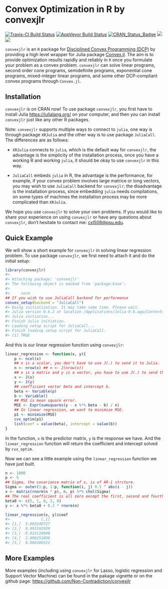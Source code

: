
<!-- README.md is generated from README.Rmd. Please edit that file -->

# Convex Optimization in R by convexjlr

[![Travis-CI Build
Status](https://travis-ci.org/Non-Contradiction/convexjlr.svg?branch=master)](https://travis-ci.org/Non-Contradiction/convexjlr)
[![AppVeyor Build
Status](https://ci.appveyor.com/api/projects/status/github/Non-Contradiction/convexjlr?branch=master&svg=true)](https://ci.appveyor.com/project/Non-Contradiction/convexjlr)
[![CRAN\_Status\_Badge](http://www.r-pkg.org/badges/version/convexjlr)](https://cran.r-project.org/package=convexjlr)
[![](http://cranlogs.r-pkg.org/badges/convexjlr)](https://cran.r-project.org/package=convexjlr)
[![](https://cranlogs.r-pkg.org/badges/grand-total/convexjlr)](https://cran.r-project.org/package=convexjlr)

`convexjlr` is an `R` package for [Disciplined Convex Programming
(DCP)](http://dcp.stanford.edu/) by providing a high level wrapper for
Julia package [Convex.jl](https://github.com/JuliaOpt/Convex.jl). The
aim is to provide optimization results rapidly and reliably in `R` once
you formulate your problem as a convex problem. `convexjlr` can solve
linear programs, second order cone programs, semidefinite programs,
exponential cone programs, mixed-integer linear programs, and some other
DCP-compliant convex programs through `Convex.jl`.

## Installation

`convexjlr` is on CRAN now\! To use package `convexjlr`, you first have
to install Julia <https://julialang.org/> on your computer, and then you
can install `convexjlr` just like any other R packages.

Note: `convexjlr` supports multiple ways to connect to `julia`, one way
is through package `XRJulia` and the other way is to use package
`JuliaCall`. The differences are as follows:

  - `XRJulia` connects to `julia`, which is the default way for
    `convexjlr`, the advantage is the simplicity of the installation
    process, once you have a working R and working `julia`, it should be
    okay to use `convexjlr` in this way.

  - `JuliaCall` embeds `julia` in R, the advantage is the performance,
    for example, if your convex problem involves large matrice or long
    vectors, you may wish to use `JuliaCall` backend for `convexjlr`;
    the disadvantage is the installation process, since embedding
    `julia` needs compilations, on some types of machines the
    installation process may be more complicated than `XRJulia`.

We hope you use `convexjlr` to solve your own problems. If you would
like to share your experience on using `convexjlr` or have any questions
about `convexjlr`, don’t hesitate to contact me: <cxl508@psu.edu>.

## Quick Example

We will show a short example for `convexjlr` in solving linear
regression problem. To use package `convexjlr`, we first need to attach
it and do the initial setup:

``` r
library(convexjlr)
#> 
#> Attaching package: 'convexjlr'
#> The following object is masked from 'package:base':
#> 
#>     norm
## If you wish to use JuliaCall backend for performance
convex_setup(backend = "JuliaCall")
#> Doing initialization. It may take some time. Please wait.
#> Julia version 0.6.2 at location /Applications/Julia-0.6.app/Contents/Resources/julia/bin will be used.
#> Julia initiation...
#> Finish Julia initiation.
#> Loading setup script for JuliaCall...
#> Finish loading setup script for JuliaCall.
#> [1] TRUE
```

And this is our linear regression function using `convexjlr`:

``` r
linear_regression <- function(x, y){
    p <- ncol(x)
    ## n is a scalar, you don't have to use J(.) to send it to Julia.
    n <- nrow(x) ## n <- J(nrow(x))
    ## x is a matrix and y is a vector, you have to use J(.) to send them to Julia.
    x <- J(x)
    y <- J(y)
    ## coefficient vector beta and intercept b.
    beta <- Variable(p)
    b <- Variable()
    ## MSE is mean square error.
    MSE <- Expr(sumsquares(y - x %*% beta - b) / n)
    ## In linear regression, we want to minimize MSE.
    p1 <- minimize(MSE)
    cvx_optim(p1)
    list(coef = value(beta), intercept = value(b))
}
```

In the function, `x` is the predictor matrix, `y` is the response we
have. And the `linear_regression` function will return the coefficient
and intercept solved by `cvx_optim`.

Now we can see a little example using the `linear_regression` function
we have just built.

``` r
n <- 1000
p <- 5
## Sigma, the covariance matrix of x, is of AR-1 strcture.
Sigma <- outer(1:p, 1:p, function(i, j) 0.5 ^ abs(i - j))
x <- matrix(rnorm(n * p), n, p) %*% chol(Sigma)
## The real coefficient is all zero except the first, second and fourth elements.
beta0 <- c(5, 1, 0, 2, 0)
y <- x %*% beta0 + 0.2 * rnorm(n)

linear_regression(x, y)$coef
#>              [,1]
#> [1,]  5.003240727
#> [2,]  0.991592939
#> [3,] -0.013119040
#> [4,]  2.008251896
#> [5,]  0.004306522
```

## More Examples

More examples (including using `convexjlr` for Lasso, logistic
regression and Support Vector Machine) can be found in the pakage
vignette or on the github page:
<https://github.com/Non-Contradiction/convexjlr>
